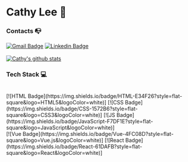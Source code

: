 # Cathy Lee 🤔

### Contacts 📭
[![Gmail Badge](https://img.shields.io/badge/Gmail-d14836?style=flat-square&logo=Gmail&logoColor=white&link=mailto:leeyu823@gmail.com)](mailto:leeyu823@gmail.com)
[![Linkedin Badge](https://img.shields.io/badge/-LinkedIn-blue?style=flat-square&logo=Linkedin&logoColor=white&link=https://www.linkedin.com/in/yu-gyung-lee-3303a1122/)](https://www.linkedin.com/in/yu-gyung-lee-3303a1122/)
<br/><br/>
[![Cathy's github stats](https://github-readme-stats.vercel.app/api?username=cathyleeu&count_private=true&show_icons=true&theme=synthwave)](https://github.com/cathyleeu)
  
### Tech Stack 💻
<br/>
[![HTML Badge](https://img.shields.io/badge/HTML-E34F26?style=flat-square&logo=HTML5&logoColor=white)]
[![CSS Badge](https://img.shields.io/badge/CSS-1572B6?style=flat-square&logo=CSS3&logoColor=white)]
[![JS Badge](https://img.shields.io/badge/JavaScript-F7DF1E?style=flat-square&logo=JavaScript&logoColor=white)]
<br>
[![Vue Badge](https://img.shields.io/badge/Vue-4FC08D?style=flat-square&logo=Vue.js&logoColor=white)]
[![React Badge](https://img.shields.io/badge/React-61DAFB?style=flat-square&logo=React&logoColor=white)]

<!--
**cathyleeu/cathyleeu** is a ✨ _special_ ✨ repository because its `README.md` (this file) appears on your GitHub profile.

Here are some ideas to get you started:

- 🔭 I’m currently working on ...
- 🌱 I’m currently learning ...
- 👯 I’m looking to collaborate on ...
- 🤔 I’m looking for help with ...
- 💬 Ask me about ...
- 📫 How to reach me: ...
- 😄 Pronouns: ...
- ⚡ Fun fact: ...
-->
